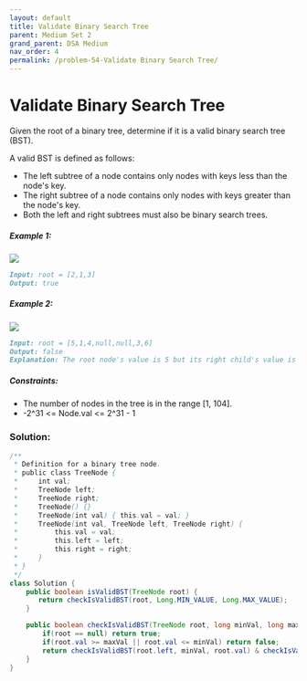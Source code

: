 ```yaml
---
layout: default
title: Validate Binary Search Tree
parent: Medium Set 2
grand_parent: DSA Medium
nav_order: 4
permalink: /problem-54-Validate Binary Search Tree/
---
```

# Validate Binary Search Tree
Given the root of a binary tree, determine if it is a valid binary search tree (BST).

A valid BST is defined as follows:

* The left subtree of a node contains only nodes with keys less than the node's key.
* The right subtree of a node contains only nodes with keys greater than the node's key.
* Both the left and right subtrees must also be binary search trees.

##### Example 1:
![](../../assets/images/ds/tree1111.jpeg)

```markdown
Input: root = [2,1,3]
Output: true
```
##### Example 2:
![](../../assets/images/ds/tree2222.jpeg)

```markdown
Input: root = [5,1,4,null,null,3,6]
Output: false
Explanation: The root node's value is 5 but its right child's value is 4.
```
##### Constraints:
* The number of nodes in the tree is in the range [1, 104].
* -2^31 <= Node.val <= 2^31 - 1

### Solution:
```java
/**
 * Definition for a binary tree node.
 * public class TreeNode {
 *     int val;
 *     TreeNode left;
 *     TreeNode right;
 *     TreeNode() {}
 *     TreeNode(int val) { this.val = val; }
 *     TreeNode(int val, TreeNode left, TreeNode right) {
 *         this.val = val;
 *         this.left = left;
 *         this.right = right;
 *     }
 * }
 */
class Solution {
    public boolean isValidBST(TreeNode root) {
       return checkIsValidBST(root, Long.MIN_VALUE, Long.MAX_VALUE);
    }

    public boolean checkIsValidBST(TreeNode root, long minVal, long maxVal){
        if(root == null) return true;
        if(root.val >= maxVal || root.val <= minVal) return false;
        return checkIsValidBST(root.left, minVal, root.val) & checkIsValidBST(root.right, root.val, maxVal);
    }
}
```